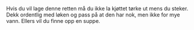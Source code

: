 Hvis du vil lage denne retten må du ikke la kjøttet tørke ut mens du steker. Dekk ordentlig med løken og pass på at den har nok, men ikke for mye vann. Ellers vil du finne opp en suppe.